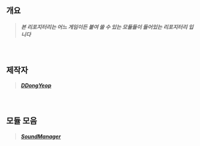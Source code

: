 ## 개요
  >##### 본 리포지터리는 어느 게임이든 붙여 쓸 수 있는 모듈들이 들어있는 리포지터리 입니다

<br/>

## 제작자
  >##### [DDongYeop]

<br/>

## 모듈 모음
  >##### [SoundManager](https://github.com/DDongYeop/UnityModule2021/tree/main/SoundManager)









[DDongYeop]: https://github.com/DDongYeop "깃허브로 이동됩니다"